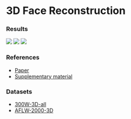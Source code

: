 # 3D Face Reconstruction

### Results
![](https://raw.githubusercontent.com/alexandru-dinu/3D-face-reconstruction/master/results/r1.gif)
![](https://raw.githubusercontent.com/alexandru-dinu/3D-face-reconstruction/master/results/r2.png)
![](https://raw.githubusercontent.com/alexandru-dinu/3D-face-reconstruction/master/results/r3.png)

### References
- [Paper](https://arxiv.org/pdf/1703.07834)
- [Supplementary material](https://aaronsplace.co.uk/papers/jackson2017recon/supp.pdf)

### Datasets
- [300W-3D-all](https://ibug.doc.ic.ac.uk/resources/300-W/)
- [AFLW-2000-3D](http://www.cbsr.ia.ac.cn/users/xiangyuzhu/projects/3DDFA/Database/AFLW2000-3D.zip)

